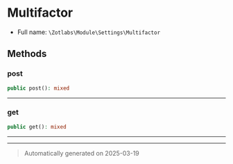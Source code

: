 
# Multifactor





* Full name: `\Zotlabs\Module\Settings\Multifactor`




## Methods


### post



```php
public post(): mixed
```












***

### get



```php
public get(): mixed
```












***


***
> Automatically generated on 2025-03-19
